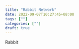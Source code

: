 ```yaml
---
title: "Rabbit Network"
date: 2022-09-07T10:27:45+08:00
tags: [""]
categories: [""]
draft: true
---
```


Rabbit 

